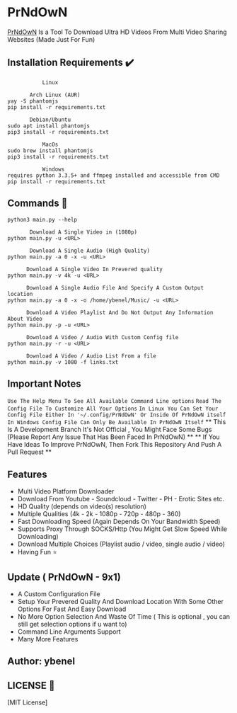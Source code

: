 # PrNdOwN

[PrNdOwN](https://github.com/r2dr0dn/PrNdOwN) Is a Tool To Download Ultra HD Videos From Multi Video Sharing Websites  (Made Just For Fun)

## Installation Requirements :heavy_check_mark: ##
```
           Linux  

       Arch Linux (AUR)
yay -S phantomjs
pip install -r requirements.txt

       Debian/Ubuntu
sudo apt install phantomjs
pip3 install -r requirements.txt
```
```
           MacOs
sudo brew install phantomjs
pip3 install -r requirements.txt
```
```
           Windows
requires python 3.3.5+ and ffmpeg installed and accessible from CMD
pip install -r requirements.txt
```

## Commands :pencil:  ##

```    Display Help
python3 main.py --help

       Download A Single Video in (1080p)
python main.py -u <URL>

       Download A Single Audio (High Quality)
python main.py -a 0 -x -u <URL>

      Download A Single Video In Prevered quality
python main.py -v 4k -u <URL>

      Download A Single Audio File And Specify A Custom Output location
python main.py -a 0 -x -o /home/ybenel/Music/ -u <URL>

      Download A Video Playlist And Do Not Output Any Information About Video
python main.py -p -u <URL>

      Download A Video / Audio With Custom Config file
python main.py -r -u <URL>

      Download A Video / Audio List From a file
python main.py -v 1080 -f links.txt
```

## Important Notes ##
```Use The Help Menu To See All Available Command Line options```
```Read The Config File To Customize All Your Options```
```In Linux You Can Set Your Config File Either In '~/.config/PrNdOwN' Or Inside Of PrNdOwN itself```
```In Windows Config File Can Only Be Available In PrNdOwN Itself```
** This Is A Development Branch It's Not Official , You Might Face Some Bugs (Please Report Any Issue That Has Been Faced In PrNdOwN) **
** If You Have Ideas To Improve PrNdOwN, Then Fork This Repository And Push A Pull Request **

## Features ##
- Multi Video Platform Downloader
- Download From Youtube - Soundcloud - Twitter - PH - Erotic Sites etc.
- HD Quality (depends on video(s) resolution)
- Multiple Qualities (4k - 2k - 1080p - 720p - 480p - 360)
- Fast Downloading Speed (Again Depends On Your Bandwidth Speed)
- Supports Proxy Through SOCKS/Http (You Might Get Slow Speed While Downloading)
- Download Multiple Choices (Playlist audio / video, single audio / video)
- Having Fun :star:
## Update ( PrNdOwN - 9x1)
- A Custom Configuration File
- Setup Your Prevered Quality And Download Location With Some Other Options For Fast And Easy Download
- No More Option Selection And Waste Of Time ( This is optional , you can still get selection options if u want to)
- Command Line Arguments Support
- Many More Features

## Author: ybenel


## LICENSE :page_with_curl: ##
[MIT License]

